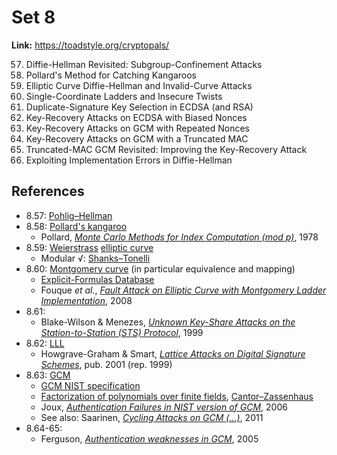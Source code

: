 # Set 8

**Link:** https://toadstyle.org/cryptopals/

57. Diffie-Hellman Revisited: Subgroup-Confinement Attacks
58. Pollard's Method for Catching Kangaroos
59. Elliptic Curve Diffie-Hellman and Invalid-Curve Attacks
60. Single-Coordinate Ladders and Insecure Twists
61. Duplicate-Signature Key Selection in ECDSA (and RSA)
62. Key-Recovery Attacks on ECDSA with Biased Nonces
63. Key-Recovery Attacks on GCM with Repeated Nonces
64. Key-Recovery Attacks on GCM with a Truncated MAC
65. Truncated-MAC GCM Revisited: Improving the Key-Recovery Attack
66. Exploiting Implementation Errors in Diffie-Hellman

## References

* 8.57: [Pohlig–Hellman](https://en.wikipedia.org/wiki/Pohlig%E2%80%93Hellman_algorithm)
* 8.58: [Pollard's kangaroo](https://en.wikipedia.org/wiki/Pollard's_kangaroo_algorithm)
  * Pollard, [_Monte  Carlo  Methods  for  Index  Computation (mod  p)_](https://www.ams.org/journals/mcom/1978-32-143/S0025-5718-1978-0491431-9/S0025-5718-1978-0491431-9.pdf), 1978
* 8.59: [Weierstrass](https://en.wikipedia.org/wiki/Weierstrass_elliptic_function) [elliptic curve](https://en.wikipedia.org/wiki/Elliptic_curve)
  * Modular √: [Shanks–Tonelli](https://en.wikipedia.org/wiki/Tonelli%E2%80%93Shanks_algorithm)
* 8.60: [Montgomery curve](https://en.wikipedia.org/wiki/Montgomery_curve) (in particular equivalence and mapping)
  * [Explicit-Formulas Database](https://hyperelliptic.org/EFD/index.html)
  * Fouque _et al._, [_Fault Attack on Elliptic Curve with Montgomery Ladder Implementation_](https://www.di.ens.fr/~fouque/pub/fdtc08.pdf), 2008
* 8.61:
  * Blake-Wilson & Menezes, [_Unknown Key-Share Attacks on the Station-to-Station (STS) Protocol_](https://citeseerx.ist.psu.edu/viewdoc/download?doi=10.1.1.30.1051&rep=rep1&type=pdf), 1999
* 8.62: [LLL](https://en.wikipedia.org/wiki/Lenstra%E2%80%93Lenstra%E2%80%93Lov%C3%A1sz_lattice_basis_reduction_algorithm)
  * Howgrave-Graham & Smart, [_Lattice Attacks on Digital Signature Schemes_](https://www.hpl.hp.com/techreports/1999/HPL-1999-90.pdf), pub. 2001 (rep. 1999)
* 8.63: [GCM](https://en.wikipedia.org/wiki/Galois/Counter_Mode)
  * [GCM NIST specification](https://nvlpubs.nist.gov/nistpubs/Legacy/SP/nistspecialpublication800-38d.pdf)
  * [Factorization of polynomials over finite fields](https://en.wikipedia.org/wiki/Factorization_of_polynomials_over_finite_fields), [Cantor–Zassenhaus](https://en.wikipedia.org/wiki/Cantor%E2%80%93Zassenhaus_algorithm)
  * Joux, [_Authentication Failures in NIST version of GCM_](https://csrc.nist.gov/csrc/media/projects/block-cipher-techniques/documents/bcm/comments/800-38-series-drafts/gcm/joux_comments.pdf), 2006
  * See also: Saarinen, [_Cycling Attacks on GCM (...)_](https://eprint.iacr.org/2011/202.pdf), 2011
* 8.64-65:
  * Ferguson, [_Authentication weaknesses in GCM_](https://csrc.nist.gov/CSRC/media/Projects/Block-Cipher-Techniques/documents/BCM/Comments/CWC-GCM/Ferguson2.pdf), 2005
